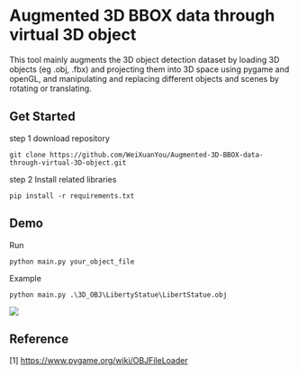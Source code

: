 
# Augmented 3D BBOX data through virtual 3D object
This tool mainly augments the 3D object detection dataset by loading 3D objects (eg .obj, .fbx) and projecting them into 3D space using pygame and openGL, and manipulating and replacing different objects and scenes by rotating or translating.


## Get Started 
step 1 download repository

    git clone https://github.com/WeiXuanYou/Augmented-3D-BBOX-data-through-virtual-3D-object.git

step 2 Install related libraries

    pip install -r requirements.txt

##  Demo

Run
    
    python main.py your_object_file

Example

    python main.py .\3D_OBJ\LibertyStatue\LibertStatue.obj
    
![](https://i.imgur.com/kswMlbi.png)

## Reference
[1] https://www.pygame.org/wiki/OBJFileLoader
